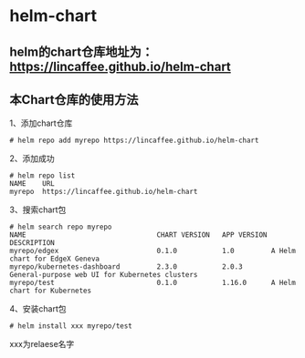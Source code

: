 # helm-chart

## helm的chart仓库地址为：https://lincaffee.github.io/helm-chart

## 本Chart仓库的使用方法

1、添加chart仓库
```
# helm repo add myrepo https://lincaffee.github.io/helm-chart
```

2、添加成功
```
# helm repo list
NAME  	URL                                   
myrepo	https://lincaffee.github.io/helm-chart
```

3、搜索chart包
```
# helm search repo myrepo
NAME                              	CHART VERSION	APP VERSION	DESCRIPTION                                   
myrepo/edgex                      	0.1.0        	1.0        	A Helm chart for EdgeX Geneva                 
myrepo/kubernetes-dashboard       	2.3.0        	2.0.3      	General-purpose web UI for Kubernetes clusters
myrepo/test                       	0.1.0        	1.16.0     	A Helm chart for Kubernetes 
```

4、安装chart包
```
# helm install xxx myrepo/test
```

xxx为relaese名字
